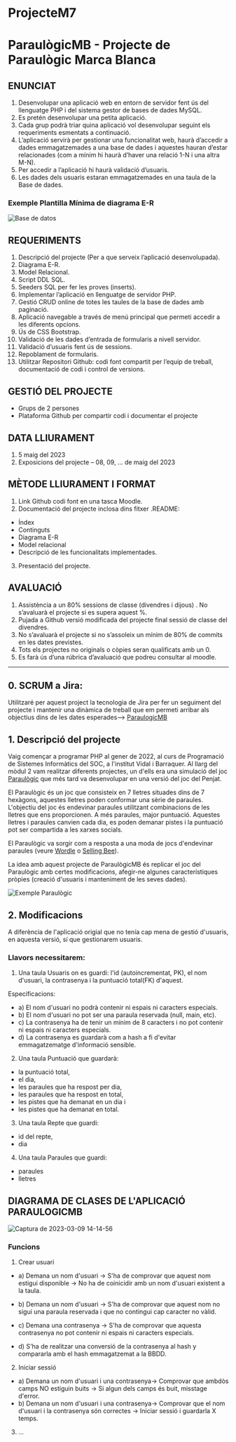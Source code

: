 # ProjecteM7
# ParaulògicMB - Projecte de Paraulògic Marca Blanca


## ENUNCIAT

1. Desenvolupar una aplicació web en entorn de servidor fent ús del llenguatge PHP i del sistema gestor de bases de dades MySQL.
2. Es pretén desenvolupar una petita aplicació.
3. Cada grup podrà triar quina aplicació vol desenvolupar seguint els requeriments esmentats a continuació.
4. L’aplicació servirà per gestionar una funcionalitat web, haurà d’accedir a dades emmagatzemades a una base de dades i aquestes hauran d’estar relacionades (com a mínim hi haurà d’haver una relació 1-N i una altra M-N).
5. Per accedir a l’aplicació hi haurà validació d’usuaris.
6. Les dades dels usuaris estaran emmagatzemades en una taula de la Base de dades.

### Exemple Plantilla Mínima de diagrama E-R

![Base de datos](https://github.com/lace8guti/ProjecteM7/blob/main/Captura%20de%202023-03-02%2012-54-42.png?raw=true)

## REQUERIMENTS

1. Descripció del projecte (Per a que serveix l’aplicació desenvolupada).
2. Diagrama E-R.
3. Model Relacional.
4. Script DDL SQL.
5. Seeders SQL per fer les proves (inserts).
6. Implementar l’aplicació en llenguatge de servidor PHP.
7. Gestió CRUD online de totes les taules de la base de dades amb paginació.
8. Aplicació navegable a través de menú principal que permeti accedir a les diferents opcions.
9. Ús de CSS Bootstrap.
10. Validació de les dades d’entrada de formularis a nivell servidor.
11. Validació d’usuaris fent ús de sessions.
12. Repoblament de formularis.
13. Utilitzar Repositori Github: codi font compartit per l’equip de treball, documentació de codi i control de versions.


## GESTIÓ DEL PROJECTE

- Grups de 2 persones
- Plataforma Github per compartir codi i documentar el projecte

## DATA LLIURAMENT

1. 5 maig del 2023
2. Exposicions del projecte – 08, 09, ... de maig del 2023

## MÈTODE LLIURAMENT I FORMAT

1. Link Github codi font en una tasca Moodle.
2. Documentació del projecte inclosa dins fitxer .README: 
- Índex
- Continguts 
- Diagrama E-R
- Model relacional
- Descripció de les funcionalitats implementades.
3. Presentació del projecte.

## AVALUACIÓ

1. Assistència a un 80% sessions de classe (divendres i dijous) . No s’avaluarà el projecte
si es supera aquest %.
2. Pujada a Github versió modificada del projecte final sessió de classe del divendres. 
3. No s’avaluarà el projecte si no s’assoleix un mínim de 80% de commits en les dates previstes.
4. Tots els projectes no originals o còpies seran qualificats amb un 0.
5. Es farà ús d’una rúbrica d’avaluació que podreu consultar al moodle.


-----------------------------------------------------------------------------------------------------------------

## 0. SCRUM a Jira:

Utilitzaré per aquest project la tecnologia de Jira per fer un seguiment del projecte i mantenir una dinàmica de treball que em permeti arribar als objectius dins de les dates esperades--> [ParaulogicMB](https://lace8guti.atlassian.net/jira/software/projects/PAR/boards/1)



## 1. Descripció del projecte 

Vaig començar a programar PHP al gener de 2022, al curs de Programació de Sistemes Informàtics del SOC, a l'institut Vidal i Barraquer.
Al llarg del mòdul 2 vam realitzar diferents projectes, un d'ells era una simulació del joc [Paraulògic](https://www.vilaweb.cat/paraulogic/) que més tard va desenvolupar en una versió del joc del Penjat.

El Paraulògic és un joc que consisteix en 7 lletres situades dins de 7 hexàgons, aquestes lletres poden conformar una sèrie de paraules.
L'objectiu del joc és endevinar paraules utilitzant combinacions de les lletres que ens proporcionen. A més paraules, major puntuació. 
Aquestes lletres i paraules canvien cada dia, es poden demanar pistes i la puntuació pot ser compartida a les xarxes socials.

El Paraulògic va sorgir com a resposta a una moda de jocs d'endevinar paraules (veure [Wordle](https://es.wikipedia.org/wiki/Wordle) o [Selling Bee](https://en.wikipedia.org/wiki/The_New_York_Times_Spelling_Bee)).

La idea amb aquest projecte de ParaulògicMB és replicar el joc del Paraulògic amb certes modificacions, afegir-ne algunes característiques pròpies (creació d'usuaris i manteniment de les seves dades).


![Exemple Paraulògic](https://github.com/lace8guti/ProjecteM7/blob/main/Captura%20de%202023-03-02%2013-57-00.png?raw=true)


## 2. Modificacions

A diferència de l'aplicació origial que no tenía cap mena de gestió d'usuaris, en aquesta versió, sí que gestionarem usuaris.

### Llavors necessitarem:

1) Una taula Usuaris on es guardi: 
l'id (autoincrementat, PK),
el nom d'usuari,
la contrasenya
i la puntuació total(FK) d'aquest. 

  Especificacions:
-  a) El nom d'usuari no podrà contenir ni espais ni caracters especials.  
-  b) El nom d'usuari no pot ser una paraula reservada (null, main, etc).
-  c) La contrasenya ha de tenir un mínim de 8 caracters i no pot contenir ni espais ni caracters especials.
-  d) La contrasenya es guardarà com a hash a fi d'evitar emmagatzematge d'informació sensible.

2) Una taula Puntuació que guardarà:
- la puntuació total,
- el dia,
- les paraules que ha respost per dia,
- les paraules que ha respost en total,
- les pistes que ha demanat en un dia i
- les pistes que ha demanat en total.

3) Una taula Repte que guardi:
- id del repte,
- dia
4) Una taula Paraules que guardi:
- paraules
- lletres
## DIAGRAMA DE CLASES DE L'APLICACIÓ PARAULOGICMB
![Captura de 2023-03-09 14-14-56](https://user-images.githubusercontent.com/104076150/224034362-206bb97b-919c-4c6e-9835-9ebfce3638c9.png)

### Funcions

1. Crear usuari

- a) Demana un nom d'usuari -> S'ha de comprovar que aquest nom estigui disponible -> No ha de coinicidir amb un nom d'usuari existent a la taula.

- b) Demana un nom d'usuari -> S'ha de comprovar que aquest nom no sigui una paraula reservada i que no contingui cap caracter no vàlid.

- c) Demana una contrasenya -> S'ha de comprovar que aquesta contrasenya no pot contenir ni espais ni caracters especials.
- d) S'ha de realitzar una conversió de la contrasenya al hash y compararla amb el hash emmagatzemat a la BBDD.

2. Iniciar sessió

- a) Demana un nom d'usuari i una contrasenya-> Comprovar que ambdòs camps NO estiguin buits -> Si algun dels camps és buit, misstage d'error.
- b) Demana un nom d'usuari i una contrasenya-> Comprovar que el nom d'usuari i la contrasenya són correctes -> Iniciar sessió i guardarla X
temps.

3. ...
